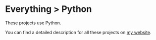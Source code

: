 # Everything > Python

These projects use Python.

You can find a detailed description for all these projects on [my website](https://g10.app/status/).
